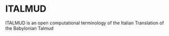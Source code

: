 # ITALMUD
ITALMUD is an open computational terminology of the Italian Translation of the Babylonian Talmud
